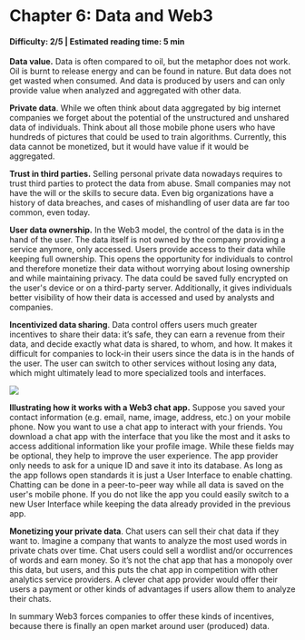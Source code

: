 # Chapter 6: Data and Web3
#### Difficulty: **2/5** \| Estimated reading time: **5 min**

<dialog character="jellyfish">The Web3 space extends the field of possibilities, and by now we start to meet funky new creatures in our diving descent.</dialog>

**Data value.** Data is often compared to oil, but the metaphor does not work. Oil is burnt to release energy and can be found in nature. But data does not get wasted when consumed. And data is produced by users and can only provide value when analyzed and aggregated with other data.

**Private data**. While we often think about data aggregated by big internet companies we forget about the potential of the unstructured and unshared data of individuals. Think about all those mobile phone users who have hundreds of pictures that could be used to train algorithms. Currently, this data cannot be monetized, but it would have value if it would be aggregated.

**Trust in third parties.** Selling personal private data nowadays requires to trust third parties to protect the data from abuse. Small companies may not have the will or the skills to secure data. Even big organizations have a history of data breaches, and cases of mishandling of user data are far too common, even today.

**User data ownership.** In the Web3 model, the control of the data is in the hand of the user. The data itself is not owned by the company providing a service anymore, only accessed. Users provide access to their data while keeping full ownership. This opens the opportunity for individuals to control and therefore monetize their data without worrying about losing ownership and while maintaining privacy. The data could be saved fully encrypted on the user's device or on a third-party server. Additionally, it gives individuals better visibility of how their data is accessed and used by analysts and companies.

**Incentivized data sharing**. Data control offers users much greater incentives to share their data: it’s safe, they can earn a revenue from their data, and decide exactly what data is shared, to whom, and how. It makes it difficult for companies to lock-in their users since the data is in the hands of the user. The user can switch to other services without losing any data, which might ultimately lead to more specialized tools and interfaces.

<img src="/images/chapter6_0.png" />

**Illustrating how it works with a Web3 chat app.** Suppose you saved your contact information (e.g. email, name, image, address, etc.) on your mobile phone. Now you want to use a chat app to interact with your friends. You download a chat app with the interface that you like the most and it asks to access additional information like your profile image. While these fields may be optional, they help to improve the user experience. The app provider only needs to ask for a unique ID and save it into its database. As long as the app follows open standards it is just a User Interface to enable chatting. Chatting can be done in a peer-to-peer way while all data is saved on the user's mobile phone. If you do not like the app you could easily switch to a new User Interface while keeping the data already provided in the previous app.

**Monetizing your private data**. Chat users can sell their chat data if they want to. Imagine a company that wants to analyze the most used words in private chats over time. Chat users could sell a wordlist and/or occurrences of words and earn money. So it’s not the chat app that has a monopoly over this data, but users, and this puts the chat app in competition with other analytics service providers. A clever chat app provider would offer their users a payment or other kinds of advantages if users allow them to analyze their chats.

In summary Web3 forces companies to offer these kinds of incentives, because there is finally an open market around user (produced) data.
